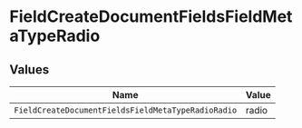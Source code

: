 # FieldCreateDocumentFieldsFieldMetaTypeRadio


## Values

| Name                                               | Value                                              |
| -------------------------------------------------- | -------------------------------------------------- |
| `FieldCreateDocumentFieldsFieldMetaTypeRadioRadio` | radio                                              |